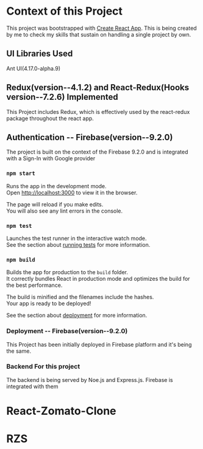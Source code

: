 # Context of this Project

This project was bootstrapped with [Create React App](https://github.com/facebook/create-react-app).
This is being created by me to check my skills that sustain on handling a single project by own.

## UI Libraries Used 

Ant UI(4.17.0-alpha.9)

## Redux(version--4.1.2) and React-Redux(Hooks version--7.2.6) Implemented 

This Project includes Redux, which is effectively used by the react-redux package throughout the react app.

## Authentication -- Firebase(version--9.2.0)

The project is built on the context of the Firebase 9.2.0 and is integrated with a Sign-In with Google provider

### `npm start`

Runs the app in the development mode.\
Open [http://localhost:3000](http://localhost:3000) to view it in the browser.

The page will reload if you make edits.\
You will also see any lint errors in the console.

### `npm test`

Launches the test runner in the interactive watch mode.\
See the section about [running tests](https://facebook.github.io/create-react-app/docs/running-tests) for more information.

### `npm build`

Builds the app for production to the `build` folder.\
It correctly bundles React in production mode and optimizes the build for the best performance.

The build is minified and the filenames include the hashes.\
Your app is ready to be deployed!

See the section about [deployment](https://facebook.github.io/create-react-app/docs/deployment) for more information.

### Deployment -- Firebase(version--9.2.0)

This Project has been initially deployed in Firebase platform and it's being the same.

### Backend For this project

The backend is being served by Noe.js and Express.js. Firebase is integrated with them

# React-Zomato-Clone
# RZS
